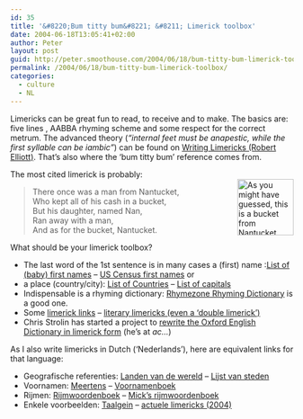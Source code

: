 ```yaml
---
id: 35
title: '&#8220;Bum titty bum&#8221; &#8211; Limerick toolbox'
date: 2004-06-18T13:05:41+02:00
author: Peter
layout: post
guid: http://peter.smoothouse.com/2004/06/18/bum-titty-bum-limerick-toolbox/
permalink: /2004/06/18/bum-titty-bum-limerick-toolbox/
categories:
  - culture
  - NL
---
```

Limericks can be great fun to read, to receive and to make. The basics are: five lines , AABBA rhyming scheme and some respect for the correct metrum. The advanced theory (_&#8220;internal feet must be anapestic, while the first syllable can be iambic&#8221;_) can be found on [Writing Limericks (Robert Elliott)](http://robertelliott.org/humour/limericks/howto.html). That&#8217;s also where the &#8216;bum titty bum&#8217; reference comes from.

The most cited limerick is probably:  
<img width="100" src="http://www.nathantaylorbaskets.com/images/nantuckets/ice.gif" style="float: right" alt="As you might have guessed, this is a bucket from Nantucket" /> 

> There once was a man from Nantucket,  
> Who kept all of his cash in a bucket,  
> But his daughter, named Nan,  
> Ran away with a man,  
> And as for the bucket, Nantucket.

What should be your limerick toolbox?

  * The last word of the 1st sentence is in many cases a (first) name :[List of (baby) first names](http://www.babynamesworld.com/names1/christian-names.html) &#8211; [US Census first names](http://www.census.gov/genealogy/names/) or 
  * a place (country/city): [List of Countries](http://www.nationmaster.com/encyclopedia/List-of-countries) &#8211; [List of capitals](http://www.nationmaster.com/encyclopedia/List-of-national-capitals)
  * Indispensable is a rhyming dictionary: [Rhymezone Rhyming Dictionary](http://www.rhymezone.com/) is a good one. 
  * Some [limerick links](http://www.workinghumor.com/limericks/) &#8211; [literary limericks (even a &#8216;double limerick&#8217;)](http://www.jasa.net.au/writingcomp/limerick.htm) 
  * Chris Strolin has started a project to [rewrite the Oxford English Dictionary in limerick form](http://www.oedilf.com/db/Lim.php) (he&#8217;s at _ac&#8230;_)

As I also write limericks in Dutch (&#8216;Nederlands&#8217;), here are equivalent links for that language:

  * Geografische referenties: [Landen van de wereld](http://nl.wikipedia.org/wiki/Landen_van_de_wereld) &#8211; [Lijst van steden](http://nl.wikipedia.org/wiki/Steden) 
  * Voornamen: [Meertens](http://www.meertens.knaw.nl/voornamen/VNB/index.php?act=detailscherm) &#8211; [Voornamenboek](http://www.voornamenboek.nl/) 
  * Rijmen: [Rijmwoordenboek](http://www.rijmwoorden.nl/) &#8211; [Mick&#8217;s rijmwoordenboek](http://www.rijmwoordenboek.nl/) 
  * Enkele voorbeelden: [Taalgein](http://members.lycos.nl/bladel/taalgein/limerick.htm) &#8211; [actuele limericks (2004)](http://www.gedichtegedachten.be/limericks%202004.htm)
